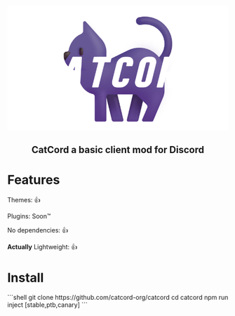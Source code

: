 <p align="center">
<img src="assets/banner.png" />
</p>
<h2 align="center">CatCord a basic client mod for Discord</h2>
<h1>Features</h1>

Themes: 👍

Plugins: Soon™️

No dependencies: 👍

**Actually** Lightweight: 👍

<h1>Install</h1>
```shell
git clone https://github.com/catcord-org/catcord
cd catcord
npm run inject [stable,ptb,canary]
```
